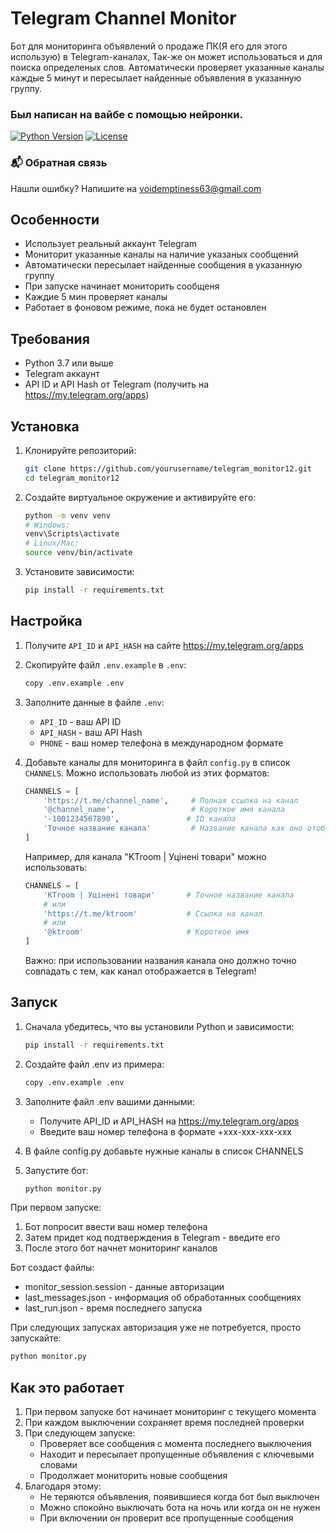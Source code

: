 # Telegram Channel Monitor

Бот для мониторинга объявлений о продаже ПК(Я его для этого использую) в Telegram-каналах, Так-же он может использоваться и для поиска определеных слов. Автоматически проверяет указанные каналы каждые 5 минут и пересылает найденные объявления в указанную группу. 
### Был написан на вайбе с помощью нейронки. 

[![Python Version](https://img.shields.io/badge/python-3.7+-blue.svg)](https://www.python.org/downloads/)
[![License](https://img.shields.io/badge/license-MIT-green.svg)](https://opensource.org/licenses/MIT)

### 📬 Обратная связь
Нашли ошибку? Напишите на [voidemptiness63@gmail.com](mailto:voidemptiness63@gmail.com)

## Особенности

- Использует реальный аккаунт Telegram
- Мониторит указанные каналы на наличие указаных сообщений
- Автоматически пересылает найденные сообщения в указанную группу
- При запуске начинает мониторить сообщеня
- Каждие 5 мин проверяет каналы
- Работает в фоновом режиме, пока не будет остановлен

## Требования

- Python 3.7 или выше
- Telegram аккаунт
- API ID и API Hash от Telegram (получить на https://my.telegram.org/apps)

## Установка

1. Клонируйте репозиторий:
   ```bash
   git clone https://github.com/yourusername/telegram_monitor12.git
   cd telegram_monitor12
   ```

2. Создайте виртуальное окружение и активируйте его:
   ```bash
   python -m venv venv
   # Windows:
   venv\Scripts\activate
   # Linux/Mac:
   source venv/bin/activate
   ```

3. Установите зависимости:
   ```bash
   pip install -r requirements.txt
   ```

## Настройка

1. Получите `API_ID` и `API_HASH` на сайте https://my.telegram.org/apps
2. Скопируйте файл `.env.example` в `.env`:
   ```bash
   copy .env.example .env
   ```
3. Заполните данные в файле `.env`:
   - `API_ID` - ваш API ID
   - `API_HASH` - ваш API Hash
   - `PHONE` - ваш номер телефона в международном формате

4. Добавьте каналы для мониторинга в файл `config.py` в список `CHANNELS`. Можно использовать любой из этих форматов:
   ```python
   CHANNELS = [
       'https://t.me/channel_name',     # Полная ссылка на канал
       '@channel_name',                 # Короткое имя канала
       '-1001234567890',               # ID канала
       'Точное название канала'         # Название канала как оно отображается
   ]
   ```
   Например, для канала "KTroom | Уцінені товари" можно использовать:
   ```python
   CHANNELS = [
       'KTroom | Уцінені товари'       # Точное название канала
       # или
       'https://t.me/ktroom'           # Ссылка на канал
       # или
       '@ktroom'                       # Короткое имя
   ]
   ```
   Важно: при использовании названия канала оно должно точно совпадать с тем, как канал отображается в Telegram!

## Запуск

1. Сначала убедитесь, что вы установили Python и зависимости:
   ```bash
   pip install -r requirements.txt
   ```

2. Создайте файл .env из примера:
   ```bash
   copy .env.example .env
   ```

3. Заполните файл .env вашими данными:
   - Получите API_ID и API_HASH на https://my.telegram.org/apps
   - Введите ваш номер телефона в формате +xxx-xxx-xxx-xxx

4. В файле config.py добавьте нужные каналы в список CHANNELS

5. Запустите бот:
   ```bash
   python monitor.py
   ```

При первом запуске:
1. Бот попросит ввести ваш номер телефона
2. Затем придет код подтверждения в Telegram - введите его
3. После этого бот начнет мониторинг каналов

Бот создаст файлы:
- monitor_session.session - данные авторизации
- last_messages.json - информация об обработанных сообщениях
- last_run.json - время последнего запуска

При следующих запусках авторизация уже не потребуется, просто запускайте:
```bash
python monitor.py
```

## Как это работает

1. При первом запуске бот начинает мониторинг с текущего момента
2. При каждом выключении сохраняет время последней проверки
3. При следующем запуске:
   - Проверяет все сообщения с момента последнего выключения
   - Находит и пересылает пропущенные объявления с ключевыми словами
   - Продолжает мониторить новые сообщения
4. Благодаря этому:
   - Не теряются объявления, появившиеся когда бот был выключен
   - Можно спокойно выключать бота на ночь или когда он не нужен
   - При включении он проверит все пропущенные сообщения
